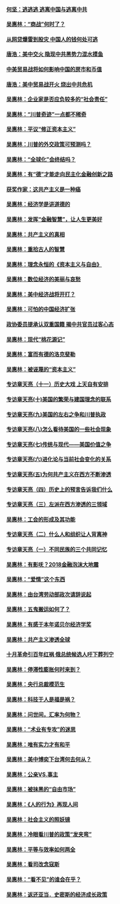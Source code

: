 #### [何坚：逃逃逃 逃离中国与逃离中共](../pages/nsc423/n10592891.md?t=10110332) 

#### [吴惠林：“商战”何时了？](../pages/nsc423/n10573558.md?t=10110332) 

#### [从网贷爆雷到股灾 中国人的钱何处可逃](../pages/nsc423/n10572800.md?t=10110332) 

#### [唐浩：美中交火 隐现中共黑势力混水摸鱼](../pages/nsc423/n10544040.md?t=10110332) 

#### [中美贸易战将如何影响中国的房市和币值](../pages/nsc423/n10543697.md?t=10110332) 

#### [唐浩：美中贸易战开火 烧出中共危机](../pages/nsc423/n10540126.md?t=10110332) 

#### [吴惠林：企业家是否应负较多的“社会责任”](../pages/nsc423/n10535022.md?t=10110332) 

#### [吴惠林：“川普奇迹”一点都不稀奇](../pages/nsc423/n10512808.md?t=10110332) 

#### [吴惠林：平议“修正资本主义”](../pages/nsc423/n10495724.md?t=10110332) 

#### [吴惠林：川普的外交政策可预测吗？](../pages/nsc423/n10462387.md?t=10110332) 

#### [吴惠林：“全球化”会终结吗？](../pages/nsc423/n10452838.md?t=10110332) 

#### [吴惠林：有“德”才能走向民主化金融创新之路](../pages/nsc423/n10432292.md?t=10110332) 

#### [获奖作家：这共产主义是一种癌](../pages/nsc423/n10431541.md?t=10110332) 

#### [吴惠林：经济学是讲道德的](../pages/nsc423/n10398014.md?t=10110332) 

#### [吴惠林：发挥“金融智慧”，让人生更美好](../pages/nsc423/n10375019.md?t=10110332) 

#### [吴惠林：共产主义的真相](../pages/nsc423/n10351394.md?t=10110332) 

#### [吴惠林：重拾古人的智慧](../pages/nsc423/n10337691.md?t=10110332) 

#### [吴惠林：理念永恒的《资本主义与自由》](../pages/nsc423/n10316274.md?t=10110332) 

#### [吴惠林：数位经济的美丽与哀愁](../pages/nsc423/n10292946.md?t=10110332) 

#### [吴惠林：美中经济战将开打？](../pages/nsc423/n10258825.md?t=10110332) 

#### [吴惠林：可怕的中国经济扩张](../pages/nsc423/n10219147.md?t=10110332) 

#### [政协委员提承认双重国籍 揭中共官员过客心态](../pages/nsc423/n10208809.md?t=10110332) 

#### [吴惠林：现代“桃花源记”](../pages/nsc423/n10185234.md?t=10110332) 

#### [吴惠林：富而有德的洛克斐勒](../pages/nsc423/n10142264.md?t=10110332) 

#### [吴惠林：被诬蔑的“资本主义”](../pages/nsc423/n10124816.md?t=10110332) 

#### [专访章天亮（十一）历史大戏 上天自有安排](../pages/nsc423/n10094905.md?t=10110332) 

#### [专访章天亮(十)美国的繁荣与建国理念的联系](../pages/nsc423/n10094899.md?t=10110332) 

#### [专访章天亮(九)美国的左右之争和川普执政](../pages/nsc423/n10094889.md?t=10110332) 

#### [专访章天亮(八)怎么看待美国的一些社会现象](../pages/nsc423/n10094857.md?t=10110332) 

#### [专访章天亮(七)传统与现代——美国价值之争](../pages/nsc423/n10093140.md?t=10110332) 

#### [专访章天亮(六)进化论与当前社会变化的关系](../pages/nsc423/n10092036.md?t=10110332) 

#### [专访章天亮(五)为何共产主义在西方不断渗透](../pages/nsc423/n10083620.md?t=10110332) 

#### [专访章天亮（四）历史上的预言告诉我们什么](../pages/nsc423/n10083606.md?t=10110332) 

#### [专访章天亮（三）左派在西方渗透的三领域](../pages/nsc423/n10081115.md?t=10110332) 

#### [吴惠林：工会的形成及其功能](../pages/nsc423/n10080633.md?t=10110332) 

#### [专访章天亮（二）什么人和组织让人背离神](../pages/nsc423/n10076637.md?t=10110332) 

#### [专访章天亮（一）不同民族的三个共同记忆](../pages/nsc423/n10074188.md?t=10110332) 

#### [吴惠林：有影呒？2018金融泡沫大地震](../pages/nsc423/n10040534.md?t=10110332) 

#### [吴惠林：“爱情”这个东西](../pages/nsc423/n10019423.md?t=10110332) 

#### [吴惠林：由台湾劳动部政次请辞说起](../pages/nsc423/n9979679.md?t=10110332) 

#### [吴惠林：五鬼搬运如何了？](../pages/nsc423/n9925338.md?t=10110332) 

#### [吴惠林：有感于本年诺贝尔经济学奖](../pages/nsc423/n9871883.md?t=10110332) 

#### [吴惠林：共产主义渗透全球](../pages/nsc423/n9812748.md?t=10110332) 

#### [十月革命引百年红祸 俄总统候选人吁下葬列宁](../pages/nsc423/n9810182.md?t=10110332) 

#### [吴惠林：停滞性膨胀何时来到？](../pages/nsc423/n9764136.md?t=10110332) 

#### [吴惠林：央行总裁模范生](../pages/nsc423/n9728134.md?t=10110332) 

#### [吴惠林：科技于人是福是祸？](../pages/nsc423/n9672982.md?t=10110332) 

#### [吴惠林：问世间，汇率为何物？](../pages/nsc423/n9621788.md?t=10110332) 

#### [吴惠林：“术业有专攻”的迷思](../pages/nsc423/n9580363.md?t=10110332) 

#### [吴惠林：唯有实力才有和平](../pages/nsc423/n9529599.md?t=10110332) 

#### [吴惠林：美中博奕下台湾何去何从？](../pages/nsc423/n9483598.md?t=10110332) 

#### [吴惠林：公亲VS.事主](../pages/nsc423/n9425637.md?t=10110332) 

#### [吴惠林：被抹黑的“自由市场”](../pages/nsc423/n9351545.md?t=10110332) 

#### [吴惠林：《人的行为》再现人间](../pages/nsc423/n9296339.md?t=10110332) 

#### [吴惠林：社会主义的照妖镜](../pages/nsc423/n9243460.md?t=10110332) 

#### [吴惠林：冷眼看川普的政策“发夹弯”](../pages/nsc423/n9120684.md?t=10110332) 

#### [吴惠林：平等与效率如何两全](../pages/nsc423/n9075430.md?t=10110332) 

#### [吴惠林：看司改念寇斯](../pages/nsc423/n9024915.md?t=10110332) 

#### [吴惠林：“看不见”的谁会在乎？](../pages/nsc423/n8977488.md?t=10110332) 

#### [吴惠林：返还亚当．史密斯的经济成长政策](../pages/nsc423/n8931896.md?t=10110332) 

